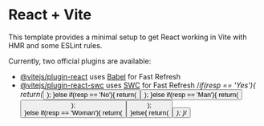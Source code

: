 # React + Vite

This template provides a minimal setup to get React working in Vite with HMR and some ESLint rules.

Currently, two official plugins are available:

- [@vitejs/plugin-react](https://github.com/vitejs/vite-plugin-react/blob/main/packages/plugin-react/README.md) uses [Babel](https://babeljs.io/) for Fast Refresh
- [@vitejs/plugin-react-swc](https://github.com/vitejs/vite-plugin-react-swc) uses [SWC](https://swc.rs/) for Fast Refresh
                        /*if(resp == 'Yes'){
                          return(<Button severity='success' className='boton' key={index} label={resp} text raised/>);
                        }else if(resp == 'No'){
                          return(<Button severity='danger' className='boton' key={index} label={resp} text raised/>);
                        }else if(resp == 'Man'){
                          return(<Button severity='info' className='boton' key={index} label={resp} text raised/>);  
                        }else if(resp == 'Woman'){
                          return(<Button severity='help' className='boton' key={index} label={resp} text raised/>);  
                        }else{
                          return(<Button severity='secondary' className='boton' key={index} label={resp} text raised/>);
                        }*/